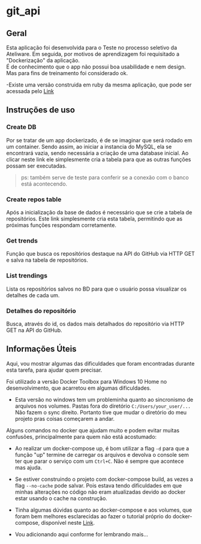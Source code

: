 # git_api

## Geral
Esta aplicação foi desenvolvida para o Teste no processo seletivo da Ateliware. Em seguida, por motivos de aprendizagem foi requisitado a "Dockerização" da aplicação.  
É de conhecimento que o app não possui boa usabilidade e nem design. Mas para fins de treinamento foi considerado ok.  
  
-Existe uma versão construida em ruby da mesma aplicação, que pode ser acessada pelo [Link](https://github.com/andreibalbo/git_api_ruby)

## Instruções de uso  
### Create DB  
Por se tratar de um app dockerizado, é de se imaginar que será rodado em um container. Sendo assim, ao iniciar a instancia do MySQL, ela se encontrará vazia, sendo necessária a criação de uma database inicial. Ao clicar neste link ele simplesmente cria a tabela para que as outras funções possam ser executadas.
>ps: também serve de teste para conferir se a conexão com o banco está acontecendo.  
### Create repos table  
Após a inicialização da base de dados é necessário que se crie a tabela de repositórios. Este link simplesmente cria esta tabela, permitindo que as próximas funções respondam corretamente. 
### Get trends  
Função que busca os repositórios destaque na API do GitHub via HTTP GET e salva na tabela de repositórios.  
### List trendings
Lista os repositórios salvos no BD para que o usuário possa visualizar os detalhes de cada um.
### Detalhes do repositório  
Busca, através do id, os dados mais detalhados do repositório via HTTP GET na API do GitHub.  

## Informações Úteis
Aqui, vou mostrar algumas das dificuldades que foram encontradas durante esta tarefa, para ajudar quem precisar.
  
Foi utilizado a versão Docker Toolbox para Windows 10 Home no desenvolvimento, que acarretou em algumas dificuldades.
  - Esta versão no windows tem um probleminha quanto ao sincronismo de arquivos nos volumes. Pastas fora do diretório `C:/Users/your_user/...` Não fazem o sync direito. Portanto tive que mudar o diretório do meu projeto pras coisas começarem a andar.
  
Alguns comandos no docker que ajudam muito e podem evitar muitas confusões, principalmente para quem não está acostumado:
 * Ao realizar um docker-compose up, é bom utilizar a flag `-d` para que a função "up" termine de carregar os arquivos e devolva o console sem ter que parar o serviço com um `Ctrl+C`. Não é sempre que acontece mas ajuda.
 * Se estiver construindo o projeto com docker-compose build, as vezes a flag `--no-cache` pode salvar. Pois estava tendo dificuldades em que minhas alterações no código não eram atualizadas devido ao docker estar usando o cache na construção.
 
 * Tinha algumas dúvidas quanto ao docker-compose e aos volumes, que foram bem melhores esclarecidas ao fazer o tutorial próprio do docker-compose, disponível neste [Link](https://docs.docker.com/compose/gettingstarted/ "Compose Getting Started").  
   
 * Vou adicionando aqui conforme for lembrando mais...
 
 

